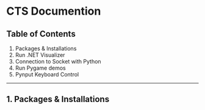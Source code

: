 # CTS Documention

## Table of Contents
1. Packages & Installations
2. Run .NET Visualizer
3. Connection to Socket with Python
4. Run Pygame demos
5. Pynput Keyboard Control

---

## 1. Packages & Installations
